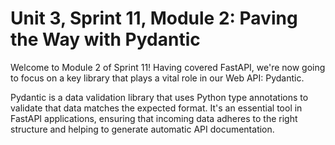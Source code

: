# Unit 3, Sprint 11, Module 2: Paving the Way with Pydantic

Welcome to Module 2 of Sprint 11! Having covered FastAPI, we're now going to focus on a key library that plays a vital role in our Web API: Pydantic.

Pydantic is a data validation library that uses Python type annotations to validate that data matches the expected format. It's an essential tool in FastAPI applications, ensuring that incoming data adheres to the right structure and helping to generate automatic API documentation.
